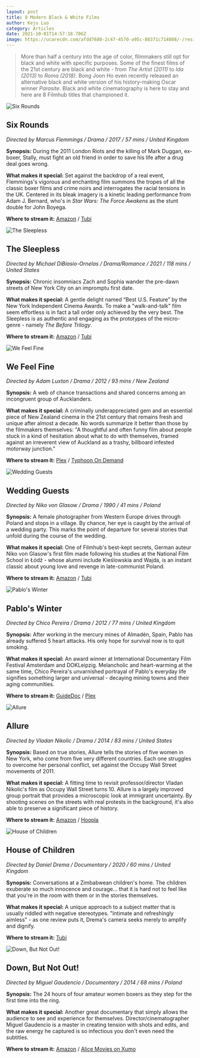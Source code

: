 ```yaml
---
layout: post
title: 8 Modern Black & White Films
author: Keju Luo
category: Articles
date: 2021-10-01T14:57:18.706Z
image: https://ucarecdn.com/afdd7680-2c47-4570-a95c-88371c714808/-/resize/1460x/-/format/auto/-/quality/smart/
---
```

> More than half a century into the age of color, filmmakers still opt for black and white with specific purposes. Some of the finest films of the 21st century are black and white - from *The Artist (2011)* to *Ida (2013)* to *Roma (2018)*. Bong Joon Ho even recently released an alternative black and white version of his history-making Oscar winner *Parasite*. Black and white cinematography is here to stay and here are 8 Filmhub titles that championed it.

![Six Rounds](https://ucarecdn.com/4a2595a4-ad7e-442a-bf1d-a2e8690a25ac/-/resize/1460x/-/format/auto/-/quality/smart/ "Six Rounds")

## Six Rounds

*Directed by Marcus Flemmings / Drama / 2017 / 57 mins / United Kingdom*

**Synopsis:** During the 2011 London Riots and the killing of Mark Duggan, ex-boxer, Stally, must fight an old friend in order to save his life after a drug deal goes wrong.

**What makes it special:** Set against the backdrop of a real event, Flemmings's vigorous and enchanting film summons the tropes of all the classic boxer films and crime noirs and interrogates the racial tensions in the UK. Centered in its bleak imagery is a kinetic leading performance from Adam J. Bernard, who's in *Star Wars: The Force Awakens* as the stunt double for John Boyega.

**Where to stream it:** [Amazon](https://www.amazon.com/Six-Rounds-Adam-J-Bernard/dp/B08RCVS3SD/) / [Tubi](https://tubitv.com/movies/575716/six-rounds)

![The Sleepless](https://ucarecdn.com/7d19e630-8ab8-439f-a1a8-3a43a3b62c29/-/resize/1460x/-/format/auto/-/quality/smart/ "The Sleepless")

## The Sleepless

*Directed by Michael DiBiasio-Ornelas / Drama/Romance / 2021 / 118 mins / United States*

**Synopsis:** Chronic insomniacs Zach and Sophia wander the pre-dawn streets of New York City on an impromptu first date.

**What makes it special:** A gentle delight named “Best U.S. Feature” by the New York Independent Cinema Awards. To make a "walk-and-talk" film seem effortless is in fact a tall order only achieved by the very best. The Sleepless is as authentic and engaging as the prototypes of the micro-genre - namely *The Before Trilogy*.

**Where to stream it:** [Amazon](https://www.amazon.com/Sleepless-Nyambi/dp/B091V5TH6X) / [Tubi](https://tubitv.com/movies/589941/the-sleepless)

![We Feel Fine](https://ucarecdn.com/cc41d57c-0885-4685-bc15-6dceeae986b7/-/resize/1460x/-/format/auto/-/quality/smart/ "We Feel Fine")

## We Feel Fine

*Directed by Adam Luxton / Drama / 2012 / 93 mins / New Zealand*

**Synopsis:** A web of chance transactions and shared concerns among an incongruent group of Aucklanders.

**What makes it special:** A criminally underappreciated gem and an essential piece of New Zealand cinema in the 21st century that remains fresh and unique after almost a decade. No words summarize it better than those by the filmmakers themselves: "A thoughtful and often funny film about people stuck in a kind of hesitation about what to do with themselves, framed against an irreverent view of Auckland as a trashy, billboard infested motorway junction."

**Where to stream it:** [Plex](https://watch.plex.tv/movie/we-feel-fine) / [Typhoon On Demand](https://typhoonondemand.com/movies/361)

![Wedding Guests](https://ucarecdn.com/fa2426a6-f4b3-4751-bb7a-7836ea9ee577/-/resize/1460x/-/format/auto/-/quality/smart/ "Wedding Guests")

## Wedding Guests

*Directed by Niko von Glasow / Drama / 1990 / 41 mins / Poland*

**Synopsis:** A female photographer from Western Europe drives through Poland and stops in a village. By chance, her eye is caught by the arrival of a wedding party. This marks the point of departure for several stories that unfold during the course of the wedding.

**What makes it special:** One of Filmhub's best-kept secrets, German auteur Niko von Glasow's first film made following his studies at the National Film School in Łódź - whose alumni include Kieślowskia and Wajda, is an instant classic about young love and revenge in late-communist Poland.

**Where to stream it:** [Amazon](https://www.amazon.com/Wedding-Guests-Anna-Dabrowska/dp/B00XE30J2Y/) / [Tubi](https://tubitv.com/movies/577131/wedding-guests)

![Pablo's Winter](https://ucarecdn.com/de6f6670-bd63-4950-9402-8ac77c56fcfd/-/resize/1460x/-/format/auto/-/quality/smart/ "Pablo's Winter")

## Pablo's Winter

*Directed by Chico Pereira / Drama / 2012 / 77 mins / United Kingdom*

**Synopsis:** After working in the mercury mines of Almadén, Spain, Pablo has already suffered 5 heart attacks. His only hope for survival now is to quit smoking.

**What makes it special:** An award winner at International Documentary Film Festival Amsterdam and DOKLeipzig. Melancholic and heart-warming at the same time, Chico Pereira's unvarnished portrayal of Pablo's everyday life signifies something larger and universal - decaying mining towns and their aging communities.

**Where to stream it:** [GuideDoc](https://guidedoc.tv/documentary/pablos-winter-documentary-film/) / [Plex](https://watch.plex.tv/movie/pablos-winter)

![Allure](https://ucarecdn.com/bb6dad77-d89c-4a7a-9262-f2e8a1dc6281/-/resize/1460x/-/format/auto/-/quality/smart/ "Allure")

## Allure

*Directed by Vladan Nikolic / Drama / 2014 / 83 mins / United States*

**Synopsis:** Based on true stories, Allure tells the stories of five women in New York, who come from five very different countries. Each one struggles to overcome her personal conflict, set against the Occupy Wall Street movements of 2011.

**What makes it special:** A fitting time to revisit professor/director Vladan Nikolic's film as Occupy Wall Street turns 10. Allure is a largely improved group portrait that provides a microscopic look at immigrant uncertainty. By shooting scenes on the streets with real protests in the background, it's also able to preserve a significant piece of history.

**Where to stream it:** [Amazon](https://www.amazon.com/Allure-Diana-Sillaots/dp/B086JNZKHF/) / [Hoopla](https://www.hoopladigital.com/title/13408361)

![House of Children](https://ucarecdn.com/e5fdb33c-b4ba-4536-b70c-6fbf9846bc66/-/resize/1460x/-/format/auto/-/quality/smart/ "House of Children")

## House of Children

*Directed by Daniel Drema / Documentary / 2020 / 60 mins / United Kingdom*

**Synopsis:** Conversations at a Zimbabwean children's home. The children exuberate so much innocence and courage... that it is hard not to feel like that you're in the room with them or in the stories themselves.

**What makes it special:** A unique approach to a subject matter that is usually riddled with negative stereotypes. "Intimate and refreshingly aimless" - as one review puts it, Drema's camera seeks merely to amplify and dignify.

**Where to stream it:** [Tubi](https://tubitv.com/movies/580328/house-of-children)

![Down, But Not Out!](https://ucarecdn.com/d8c3a880-1a4a-412b-a28b-afc261c94bde/-/resize/1460x/-/format/auto/-/quality/smart/ "Down, But Not Out!")

## Down, But Not Out!

*Directed by Miguel Gaudencio / Documentary / 2014 / 68 mins / Poland*

**Synopsis:** The 24 hours of four amateur women boxers as they step for the first time into the ring.

**What makes it special:** Another great documentary that simply allows the audience to see and experience for themselves. Director/cinematographer Miguel Gaudencio is a master in creating tension with shots and edits, and the raw energy he captured is so infectious you don't even need the subtitles.

**Where to stream it:** [Amazon](https://www.amazon.com/Down-But-Not-Anna-Pazdur-Czarnowska/dp/B00XCM8R2G/) / [Alice Movies on Xumo](https://www.xumo.tv/channel/9999300/alice-movies?v=XM0C5DWYVGK3A2&p=31046)